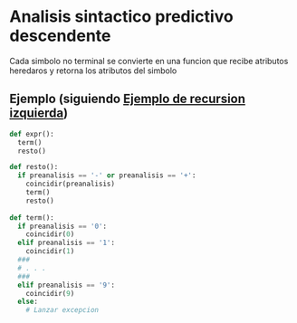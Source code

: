 
# Analisis sintactico predictivo descendente

Cada simbolo no terminal se convierte en una funcion que recibe atributos heredaros y retorna los atributos del simbolo

## Ejemplo (siguiendo [Ejemplo de recursion izquierda](./recursion_izquierda.md))

```python
def expr():
  term()
  resto()

def resto():
  if preanalisis == '-' or preanalisis == '+':
    coincidir(preanalisis)
    term()
    resto()
 
def term():
  if preanalisis == '0':
    coincidir(0)
  elif preanalisis == '1':
    coincidir(1)
  ###
  # . . .
  ###
  elif preanalisis == '9':
    coincidir(9)
  else:
    # Lanzar excepcion
```
